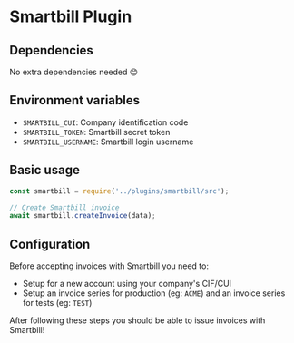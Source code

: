 # Smartbill Plugin

## Dependencies

No extra dependencies needed 😊

## Environment variables

- `SMARTBILL_CUI`: Company identification code
- `SMARTBILL_TOKEN`: Smartbill secret token
- `SMARTBILL_USERNAME`: Smartbill login username

## Basic usage

```js
const smartbill = require('../plugins/smartbill/src');

// Create Smartbill invoice
await smartbill.createInvoice(data);
```

## Configuration

Before accepting invoices with Smartbill you need to:

- Setup for a new account using your company's CIF/CUI
- Setup an invoice series for production (eg: `ACME`) and an invoice series for tests (eg: `TEST`)

After following these steps you should be able to issue invoices with Smartbill!
